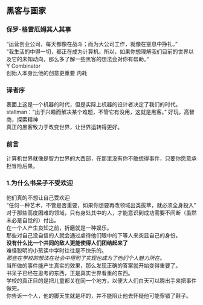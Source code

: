 ## 黑客与画家
### 保罗-格雷厄姆其人其事

“运营创业公司，每天都像在战斗；而为大公司工作，就像在窒息中挣扎。”  
“我生活的中得一切，都正在成为计算机。所以，如果你想理解我们目前的世界以及它的未知动向，那么多了解一些黑客的想法会对你有帮助。”  
Y Combinator  
创始人本身比他的创意更重要	内耗
### 译者序
表面上这是一个机器的时代，但是实际上机器的设计者决定了我们的时代。  
stallman：“出于兴趣而解决某个难题，不管它有没用，这就是黑客。”	好玩，高智商，探索精神  
真正的黑客致力于改变世界，让世界运转得更好。  
### 前言
计算机世界就像是智力世界的大西部，在那里没有你不敢想得事件，只要你愿意承担冒险后果。

### 1.为什么书呆子不受欢迎
他们真的不想让自己受欢迎  
“任何一种艺术，不管是否重要，如果你想要再改领域出类拔萃，就必须全身投入”  
对于那些高度困难的领域，只有身处其中的人，才能意识到成功需要不间断（虽然未必是自觉的）付出。  
在一个人产生良知之前，折磨就是一种娱乐。  
那些对自己没自信的人就会通过虐待他们眼中的下等人来突显自己的身份。  
**没有什么比一个共同的敌人更能使得人们团结起来了**  
难怪聪明的小孩读中学时往往是不快乐的。  
*那些在学校的想法在社会中得到了实现也成为了他们个人魅力所在。*  
当所做的事件能产生真实的效果，那么发现正确的答案就开始变得重要了。  
书呆子已经在思考的东西，正是真实世界看重的东西。  
学校的真正目的是把儿童都关在同一个地方，以便大人们白天可以腾出手来把事件做完。  
你告诉一个人，他的脚天生就是坏的，并不能阻止他去怀疑他可能穿错了鞋子。  



